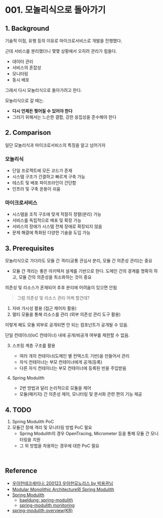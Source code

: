 # 001. 모놀리식으로 돌아가기

## 1. Background
기술적 이점, 유행 등의 이유로 마이크로서비스로 개발을 진행했다.

근데 서비스를 분리했더니 몇몇 상황에서 오히려 관리가 힘들다.
- 데이터 관리
- 서비스의 혼잡성
- 모니터링
- 동시 배포

그래서 다시 모놀리식으로 돌아가려고 한다.

모놀리식으로 갈 때는.
- **다시 언제든 찢어질 수 있어야 한다**
- 그러기 위해서는 느슨한 결합, 강한 응집성을 준수해야 한다

## 2. Comparison
일단 모놀리식과 마이크로서비스의 특징을 알고 넘어가자

### 모놀리식
- 단일 프로젝트에 모든 코드가 존재
- 시스템 구조가 간결하고 빠르게 구축 가능
- 테스트 및 배포 파이프라인이 간단함
- 인프라 및 구축 운용이 쉬움

### 마이크로서비스
- 시스템을 조직 구조에 맞게 적절히 정렬(분리) 가능
- 서비스를 독립적으로 배포 및 확장 가능
- 서비스의 장애가 시스템 전체 장애로 확장되지 않음
- 문제 해결에 특화된 다양한 기술을 도입 가능

## 3. Prerequisites
모놀리식으로 가더라도 모듈 간 격리(공통 관심사 분리, 모듈 간 의존성 관리)는 중요
- 모듈 간 격리는 좋은 아키텍처 설계를 기반으로 한다. 도메인 간의 경계를 명확히 하고, 모듈 간의 의존성을 최소화하는 것이 중요

의존성 및 리소스가 혼재되어 추후 분리에 어려움이 있으면 안됨

> 그럼 의존성 및 리소스 관리 어케 할건데?

1. 자바 가시성 활용 (접근 제어자 활용)
2. 멀티 모듈을 통해 리소스를 관리 (외부 의존성 관리 도구 활용)

이렇게 해도 모듈 외부로 공개되면 안 되는 컴포넌트가 공개될 수 있음. 

단일 컨테이너(IoC 컨테이너) 내에 공개/비공개 여부를 제한할 수 없음.

3. 스프링 계층 구조를 활용
   - 여러 개의 컨테이너(도메인 별 컨텍스트 기반)을 만들어서 관리
   - 자식 컨테이너는 부모 컨테이너에게 공개(등록)
   - 다른 자식 컨테이너는 부모 컨테이너에 등록된 빈을 주입받음

4. Spring Modulith
   - 2번 방법과 달리 논리적으로 모듈을 제어
   - 모듈(패키지) 간 의존성 제어, 모니터링 및 문서화 관련 편의 기능 제공

## 4. TODO
1. Spring Modulith PoC
2. 모듈간 장애 격리 및 모니터링 방법 PoC 필요
   - Spring Modulith의 경우 OpenTracing, Micrometer 등을 통해 모듈 간 모니터링을 지원
   - 그 외 방법을 차용하는 경우에 대한 PoC 필요

<br/>

## Reference
- [우아한테크세미나: 200123 우아한모노리스 by 박용권님](https://www.youtube.com/watch?v=SrQeIz3gXZg)
- [Modular Monolithic Architecture와 Spring Modulith](https://monday9pm.com/modular-architecture%EC%99%80-spring-modulith-43b6709b2937)
- [Spring Modulith](https://docs.spring.io/spring-modulith/reference/index.html)
  - [baeldung: spring-modulith](https://www.baeldung.com/spring-modulith)
  - [spring-modulith monitoring](https://docs.spring.io/spring-modulith/reference/production-ready.html)
- [spring-modulith overview(KR)](https://velog.io/@gehwan96/Spring-Modulith)